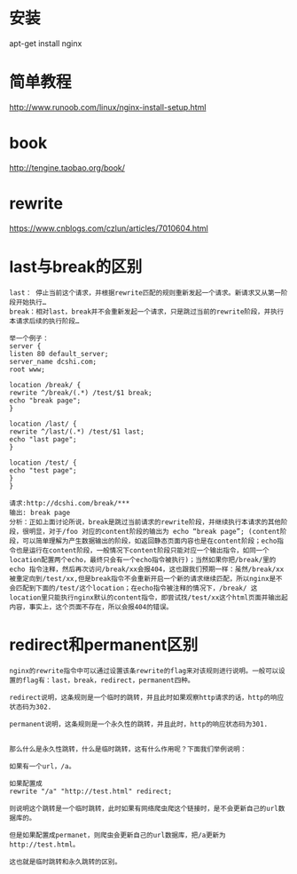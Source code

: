 # 安装
apt-get install nginx

# 简单教程 
http://www.runoob.com/linux/nginx-install-setup.html

# book
http://tengine.taobao.org/book/

# rewrite
https://www.cnblogs.com/czlun/articles/7010604.html

# last与break的区别

    last： 停止当前这个请求，并根据rewrite匹配的规则重新发起一个请求。新请求又从第一阶段开始执行…
    break：相对last，break并不会重新发起一个请求，只是跳过当前的rewrite阶段，并执行本请求后续的执行阶段…

    举一个例子：
    server {
    listen 80 default_server;
    server_name dcshi.com;
    root www;

    location /break/ {
    rewrite ^/break/(.*) /test/$1 break;
    echo "break page";
    } 

    location /last/ {
    rewrite ^/last/(.*) /test/$1 last;
    echo "last page";
    } 

    location /test/ {
    echo "test page";
    }
    }

    请求:http://dcshi.com/break/***
    输出: break page
    分析：正如上面讨论所说，break是跳过当前请求的rewrite阶段，并继续执行本请求的其他阶段，很明显，对于/foo 对应的content阶段的输出为 echo “break page”; (content阶段，可以简单理解为产生数据输出的阶段，如返回静态页面内容也是在content阶段；echo指令也是运行在content阶段，一般情况下content阶段只能对应一个输出指令，如同一个location配置两个echo，最终只会有一个echo指令被执行)；当然如果你把/break/里的echo 指令注释，然后再次访问/break/xx会报404，这也跟我们预期一样：虽然/break/xx被重定向到/test/xx,但是break指令不会重新开启一个新的请求继续匹配，所以nginx是不会匹配到下面的/test/这个location；在echo指令被注释的情况下，/break/ 这location里只能执行nginx默认的content指令，即尝试找/test/xx这个html页面并输出起内容，事实上，这个页面不存在，所以会报404的错误。

# redirect和permanent区别

    nginx的rewrite指令中可以通过设置该条rewrite的flag来对该规则进行说明。一般可以设置的flag有：last，break，redirect，permanent四种。

    redirect说明，这条规则是一个临时的跳转，并且此时如果观察http请求的话，http的响应状态码为302.

    permanent说明，这条规则是一个永久性的跳转，并且此时，http的响应状态码为301.


    那么什么是永久性跳转，什么是临时跳转，这有什么作用呢？下面我们举例说明：

    如果有一个url，/a。

    如果配置成
    rewrite "/a" "http://test.html" redirect;

    则说明这个跳转是一个临时跳转，此时如果有网络爬虫爬这个链接时，是不会更新自己的url数据库的。

    但是如果配置成permanet，则爬虫会更新自己的url数据库，把/a更新为http://test.html。

    这也就是临时跳转和永久跳转的区别。

